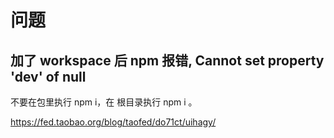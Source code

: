# 问题

## 加了 workspace 后 npm 报错, Cannot set property 'dev' of null

不要在包里执行 npm i，在 根目录执行 npm i 。


https://fed.taobao.org/blog/taofed/do71ct/uihagy/

